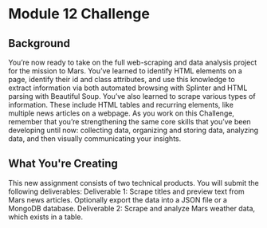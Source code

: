 # Module 12 Challenge 

## Background

You’re now ready to take on the full web-scraping and data analysis project for the mission to Mars. You’ve learned to identify HTML elements on a page, identify their id and class attributes, and use this knowledge to extract information via both automated browsing with Splinter and HTML parsing with Beautiful Soup. You’ve also learned to scrape various types of information. These include HTML tables and recurring elements, like multiple news articles on a webpage.
As you work on this Challenge, remember that you’re strengthening the same core skills that you’ve been developing until now: collecting data, organizing and storing data, analyzing data, and then visually communicating your insights.

## What You're Creating

This new assignment consists of two technical products. You will submit the following deliverables:
Deliverable 1: Scrape titles and preview text from Mars news articles. Optionally export the data into a JSON file or a MongoDB database.
Deliverable 2: Scrape and analyze Mars weather data, which exists in a table.
